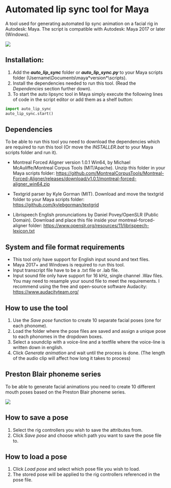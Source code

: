 # Automated lip sync tool for Maya

 A tool used for generating automated lip sync animation on a facial rig in Autodesk: Maya. The script is compatible with Autodesk: Maya 2017 or later (Windows).

 ![](https://joaen.github.io/images/auto-lip-sync.gif)

## Installation:
1. Add the ***auto_lip_sync*** folder or ***auto_lip_sync.py*** to your Maya scripts folder (Username\Documents\maya\*version*\scripts).
2. Install the dependencies needed to run this tool. (Read the *Dependencies* section further down).
3. To start the auto lipsync tool in Maya simply execute the following lines of code in the script editor or add them as a shelf button:

```python
import auto_lip_sync
auto_lip_sync.start()
```

## Dependencies
To be able to run this tool you need to download the dependencies which are required to run this tool (Or move the *INSTALLER.bat* to your Maya scripts folder and run it).

* Montreal Forced Aligner version 1.0.1 Win64, by Michael McAuliffe/Montreal Corpus Tools (MIT/Apache). Unzip this folder in your Maya scripts folder:
https://github.com/MontrealCorpusTools/Montreal-Forced-Aligner/releases/download/v1.0.1/montreal-forced-aligner_win64.zip

* Textgrid parser by Kyle Gorman (MIT). Download and move the textgrid folder to your Maya scripts folder:
https://github.com/kylebgorman/textgrid

* Librispeech English pronunciations by Daniel Povey/OpenSLR (Public Domain). Download and place this file inside your montreal-forced-aligner folder:
https://www.openslr.org/resources/11/librispeech-lexicon.txt


## System and file format requirements
* This tool only have support for English input sound and text files.
* Maya 2017+ and Windows is required to run this tool.
* Input transcript file have to be a .txt file or .lab file.
* Input sound file only have support for 16 kHz, single channel .Wav files. You may need to resample your sound file to meet the requirements. I recommend using the free and open-source software Audacity: https://www.audacityteam.org/ 

## How to use the tool
1. Use the *Save pose* function to create 10 separate facial poses (one for each phonome). 
2. Load the folder where the pose files are saved and assign a unique pose to each phonomes in the dropdown boxes.
3. Select a soundclip with a voice-line and a textfile where the voice-line is written down in english.
4. Click *Generate animation* and wait until the process is done. (The length of the audio clip will affect how long it takes to process)

## Preston Blair phoneme series
To be able to generate facial animations you need to create 10 different mouth poses based on the Preston Blair phoneme series.

![](https://i.imgur.com/vpm7DEr.jpg)

## How to save a pose
1. Select the rig controllers you wish to save the attributes from.
2. Click *Save pose* and choose which path you want to save the pose file to.

## How to load a pose
1. Click *Load pose* and select which pose file you wish to load.
2. The stored pose will be applied to the rig controllers referenced in the pose file.

